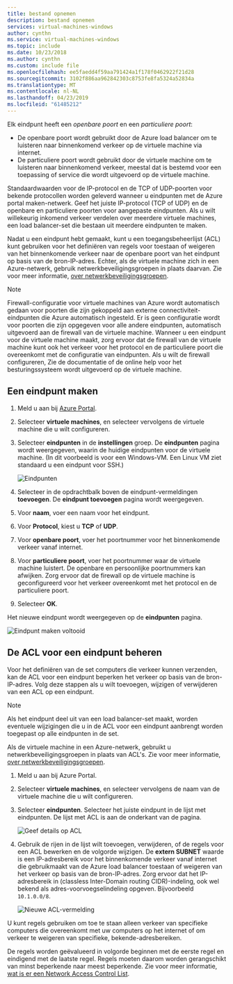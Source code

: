 ```yaml
---
title: bestand opnemen
description: bestand opnemen
services: virtual-machines-windows
author: cynthn
ms.service: virtual-machines-windows
ms.topic: include
ms.date: 10/23/2018
ms.author: cynthn
ms.custom: include file
ms.openlocfilehash: ee5faedd4f59aa791424a1f178f0462922f21d28
ms.sourcegitcommit: 3102f886aa962842303c8753fe8fa5324a52834a
ms.translationtype: MT
ms.contentlocale: nl-NL
ms.lasthandoff: 04/23/2019
ms.locfileid: "61485212"
---
```

Elk eindpunt heeft een *openbare poort* en een *particuliere poort*:

* De openbare poort wordt gebruikt door de Azure load balancer om te luisteren naar binnenkomend verkeer op de virtuele machine via internet.
* De particuliere poort wordt gebruikt door de virtuele machine om te luisteren naar binnenkomend verkeer, meestal dat is bestemd voor een toepassing of service die wordt uitgevoerd op de virtuele machine.

Standaardwaarden voor de IP-protocol en de TCP of UDP-poorten voor bekende protocollen worden geleverd wanneer u eindpunten met de Azure portal maken-netwerk. Geef het juiste IP-protocol (TCP of UDP) en de openbare en particuliere poorten voor aangepaste eindpunten. Als u wilt willekeurig inkomend verkeer verdelen over meerdere virtuele machines, een load balancer-set die bestaan uit meerdere eindpunten te maken.

Nadat u een eindpunt hebt gemaakt, kunt u een toegangsbeheerlijst (ACL) kunt gebruiken voor het definiëren van regels voor toestaan of weigeren van het binnenkomende verkeer naar de openbare poort van het eindpunt op basis van de bron-IP-adres. Echter, als de virtuele machine zich in een Azure-netwerk, gebruik netwerkbeveiligingsgroepen in plaats daarvan. Zie voor meer informatie, [over netwerkbeveiligingsgroepen](../articles/virtual-network/security-overview.md).

> [!NOTE]
> Firewall-configuratie voor virtuele machines van Azure wordt automatisch gedaan voor poorten die zijn gekoppeld aan externe connectiviteit-eindpunten die Azure automatisch ingesteld. Er is geen configuratie wordt voor poorten die zijn opgegeven voor alle andere eindpunten, automatisch uitgevoerd aan de firewall van de virtuele machine. Wanneer u een eindpunt voor de virtuele machine maakt, zorg ervoor dat de firewall van de virtuele machine kunt ook het verkeer voor het protocol en de particuliere poort die overeenkomt met de configuratie van eindpunten. Als u wilt de firewall configureren, Zie de documentatie of de online help voor het besturingssysteem wordt uitgevoerd op de virtuele machine.
>
>

## <a name="create-an-endpoint"></a>Een eindpunt maken
1. Meld u aan bij [Azure Portal](https://portal.azure.com).

2. Selecteer **virtuele machines**, en selecteer vervolgens de virtuele machine die u wilt configureren.

3. Selecteer **eindpunten** in de **instellingen** groep. De **eindpunten** pagina wordt weergegeven, waarin de huidige eindpunten voor de virtuele machine. (In dit voorbeeld is voor een Windows-VM. Een Linux VM ziet standaard u een eindpunt voor SSH.)

   <!-- ![Endpoints](./media/virtual-machines-common-classic-setup-endpoints/endpointswindows.png) -->
   ![Eindpunten](./media/virtual-machines-common-classic-setup-endpoints/endpointsblade.png)


4. Selecteer in de opdrachtbalk boven de eindpunt-vermeldingen **toevoegen**. De **eindpunt toevoegen** pagina wordt weergegeven.

5. Voor **naam**, voer een naam voor het eindpunt.

6. Voor **Protocol**, kiest u **TCP** of **UDP**.

7. Voor **openbare poort**, voer het poortnummer voor het binnenkomende verkeer vanaf internet. 

8. Voor **particuliere poort**, voer het poortnummer waar de virtuele machine luistert. De openbare en persoonlijke poortnummers kan afwijken. Zorg ervoor dat de firewall op de virtuele machine is geconfigureerd voor het verkeer overeenkomt met het protocol en de particuliere poort.

9. Selecteer **OK**.

Het nieuwe eindpunt wordt weergegeven op de **eindpunten** pagina.

![Eindpunt maken voltooid](./media/virtual-machines-common-classic-setup-endpoints/endpointcreated.png)

## <a name="manage-the-acl-on-an-endpoint"></a>De ACL voor een eindpunt beheren
Voor het definiëren van de set computers die verkeer kunnen verzenden, kan de ACL voor een eindpunt beperken het verkeer op basis van de bron-IP-adres. Volg deze stappen als u wilt toevoegen, wijzigen of verwijderen van een ACL op een eindpunt.

> [!NOTE]
> Als het eindpunt deel uit van een load balancer-set maakt, worden eventuele wijzigingen die u in de ACL voor een eindpunt aanbrengt worden toegepast op alle eindpunten in de set.
>
>

Als de virtuele machine in een Azure-netwerk, gebruikt u netwerkbeveiligingsgroepen in plaats van ACL's. Zie voor meer informatie, [over netwerkbeveiligingsgroepen](../articles/virtual-network/security-overview.md).

1. Meld u aan bij Azure Portal.

2. Selecteer **virtuele machines**, en selecteer vervolgens de naam van de virtuele machine die u wilt configureren.

3. Selecteer **eindpunten**. Selecteer het juiste eindpunt in de lijst met eindpunten. De lijst met ACL is aan de onderkant van de pagina.

   ![Geef details op ACL](./media/virtual-machines-common-classic-setup-endpoints/aclpreentry.png)

4. Gebruik de rijen in de lijst wilt toevoegen, verwijderen, of de regels voor een ACL bewerken en de volgorde wijzigen. De **extern SUBNET** waarde is een IP-adresbereik voor het binnenkomende verkeer vanaf internet die gebruikmaakt van de Azure load balancer toestaan of weigeren van het verkeer op basis van de bron-IP-adres. Zorg ervoor dat het IP-adresbereik in (classless Inter-Domain routing CIDR)-indeling, ook wel bekend als adres-voorvoegselindeling opgeven. Bijvoorbeeld `10.1.0.0/8`.

   ![Nieuwe ACL-vermelding](./media/virtual-machines-common-classic-setup-endpoints/newaclentry.png)


U kunt regels gebruiken om toe te staan alleen verkeer van specifieke computers die overeenkomt met uw computers op het internet of om verkeer te weigeren van specifieke, bekende-adresbereiken.

De regels worden geëvalueerd in volgorde beginnen met de eerste regel en eindigend met de laatste regel. Regels moeten daarom worden gerangschikt van minst beperkende naar meest beperkende. Zie voor meer informatie, [wat is er een Network Access Control List](../articles/virtual-network/virtual-networks-acl.md).
